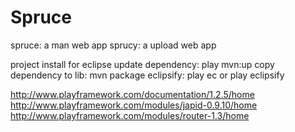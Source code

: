 Spruce
=======


spruce: a man web app
sprucy: a upload web app

project install for eclipse
update dependency: play mvn:up
copy dependency to lib: mvn package
eclipsify: play ec or  play eclipsify

http://www.playframework.com/documentation/1.2.5/home
http://www.playframework.com/modules/japid-0.9.10/home
http://www.playframework.com/modules/router-1.3/home
